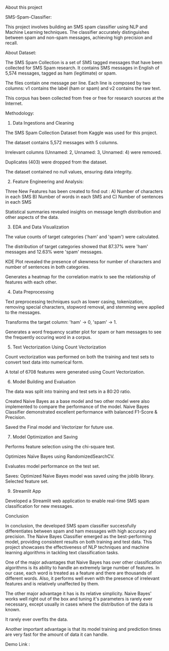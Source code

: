 About this project

SMS-Spam-Classifier:
 

This project involves building an SMS spam classifier using NLP and Machine Learning techniques. The classifier accurately distinguishes between spam and non-spam messages, achieving high precision and recall.
 
About Dataset:
 

The SMS Spam Collection is a set of SMS tagged messages that have been collected for SMS Spam research. It contains SMS messages in English of 5,574 messages, tagged as ham (legitimate) or spam. 
 

The files contain one message per line. Each line is composed by two columns: v1 contains the label (ham or spam) and v2 contains the raw text.
 

This corpus has been collected from free or free for research sources at the Internet.
 

Methodology:
 

1. Data Ingestions and Cleaning
 

The SMS Spam Collection Dataset from Kaggle was used for this project.
 

The dataset contains 5,572 messages with 5 columns.
 

Irrelevant columns (Unnamed: 2, Unnamed: 3, Unnamed: 4) were removed.
 

Duplicates (403) were dropped from the dataset.
 

The dataset contained no null values, ensuring data integrity.
 

2. Feature Engineering and Analysis:
 

Three New Features has been created to find out : A)  Number of characters in each SMS B) Number of words in each SMS and C) Number of sentences in each SMS
 

Statistical summaries revealed insights on message length distribution and other aspects of the data.
 

3. EDA and Data Visualization
 

The value counts of target categories ('ham' and 'spam') were calculated.
 

The distribution of target categories showed that 87.37% were 'ham' messages and 12.63% were 'spam' messages.
 

KDE Plot revealed the presence of skewness for number of characters and number of sentences in both categories.
 

Generates a heatmap for the correlation matrix to see the relationship of features with each other.
 

4. Data Preprocessing
 

Text preprocessing techniques such as lower casing, tokenization, removing special characters, stopword removal, and stemming were applied to the messages.
 

Transforms the target column: 'ham' → 0, 'spam' → 1.
 

Generates a word frequency scatter plot for spam or ham messages to see the frequently occuring word in a corpus.
 

5. Text Vectorization Using Count Vectorization
 

Count vectorization was performed on both the training and test sets to convert text data into numerical form.
 

A total of 6708 features were generated using Count Vectorization. 
 
6. Model Building and Evaluation
 

The data was split into training and test sets in a 80:20 ratio.
 

Created Naive Bayes as a base model and two other model were also implemented to compare the performance of the model. Naive Bayes Classifier demonstrated excellent performance with balanced F1-Score & Precision.
 

Saved the Final model and Vectorizer for future use.
 

7. Model Optimization and Saving
 

Performs feature selection using the chi-square test.
 

Optimizes Naïve Bayes using RandomizedSearchCV.
 

Evaluates model performance on the test set.
 

Saves:
Optimized Naive Bayes model was saved using the joblib library.
Selected feature set.
 
 

9. Streamlit App 
 

Developed a Streamlit web application to enable real-time SMS spam classification for new messages.

 

Conclusion
 

In conclusion, the developed SMS spam classifier successfully differentiates between spam and ham messages with high accuracy and precision. The Naive Bayes Classifier emerged as the best-performing model, providing consistent results on both training and test data. This project showcases the effectiveness of NLP techniques and machine learning algorithms in tackling text classification tasks.
 

One of the major advantages that Naive Bayes has over other classification algorithms is its ability to handle an extremely large number of features. In our case, each word is treated as a feature and there are thousands of different words. Also, it performs well even with the presence of irrelevant features and is relatively unaffected by them.
 

The other major advantage it has is its relative simplicity. Naive Bayes' works well right out of the box and tuning it's parameters is rarely ever necessary, except usually in cases where the distribution of the data is known.
 

It rarely ever overfits the data.
 

Another important advantage is that its model training and prediction times are very fast for the amount of data it can handle.
 

Demo Link : 